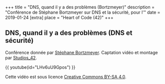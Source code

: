 +++
title = "DNS, quand il y a des problèmes (Bortzmeyer)"
description = "Conférence de Stéphane Bortzmeyer sur DNS et la sécurité, pour l'"
date = 2019-01-24
[extra]
place = "Heart of Code (42)"
+++

## DNS, quand il y a des problèmes (DNS et sécurité)

Conférence donnée par [Stéphane Bortzmeyer](https://www.bortzmeyer.org/).
Captation vidéo et montage par [Studios_42](https://studios.42.fr/).

{{ youtube(id="LHv6uU9Gpos") }}

Cette vidéo est sous licence
[Creative Commons BY-SA 4.0](https://creativecommons.org/licenses/by-sa/4.0/deed.fr).
